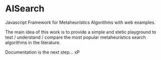 # AISearch
Javascript Framework for Metaheuristics Algorithms with web examples.

The main idea of this work is to provide a simple and stetic playground to test / understand / compare the most popular metaheuristics search algorithms in the literature.

Documentation is the next step... xP

